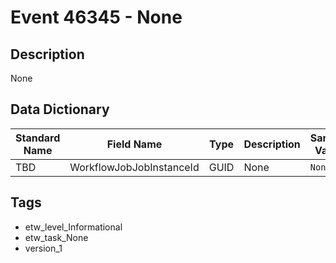 # Event 46345 - None

## Description
None

## Data Dictionary
|Standard Name|Field Name|Type|Description|Sample Value|
|---|---|---|---|---|
|TBD|WorkflowJobJobInstanceId|GUID|None|`None`|

## Tags
* etw_level_Informational
* etw_task_None
* version_1